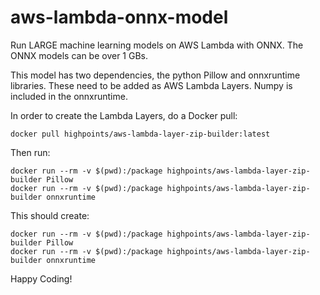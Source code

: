 # aws-lambda-onnx-model

Run LARGE machine learning models on AWS Lambda with ONNX. The ONNX models can be over 1 GBs.

This model has two dependencies, the python Pillow and onnxruntime libraries. These need to be added as AWS Lambda Layers. Numpy is included in the onnxruntime. 

In order to create the Lambda Layers, do a Docker pull:


    docker pull highpoints/aws-lambda-layer-zip-builder:latest  



Then run:



    docker run --rm -v $(pwd):/package highpoints/aws-lambda-layer-zip-builder Pillow  
    docker run --rm -v $(pwd):/package highpoints/aws-lambda-layer-zip-builder onnxruntime 


This should create:



    docker run --rm -v $(pwd):/package highpoints/aws-lambda-layer-zip-builder Pillow  
    docker run --rm -v $(pwd):/package highpoints/aws-lambda-layer-zip-builder onnxruntime 



Happy Coding!
